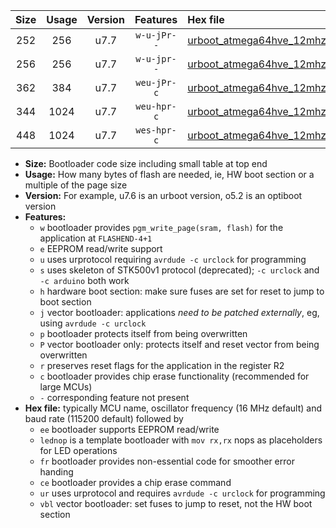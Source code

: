 |Size|Usage|Version|Features|Hex file|
|:-:|:-:|:-:|:-:|:--|
|252|256|u7.7|`w-u-jPr--`|[urboot_atmega64hve_12mhz_19200bps_lednop_ur_vbl.hex](https://raw.githubusercontent.com/stefanrueger/urboot.hex/main/mcus/atmega64hve/fcpu_12mhz/19200_bps/urboot_atmega64hve_12mhz_19200bps_lednop_ur_vbl.hex)|
|256|256|u7.7|`w-u-jpr--`|[urboot_atmega64hve_12mhz_19200bps_lednop_fr_ur_vbl.hex](https://raw.githubusercontent.com/stefanrueger/urboot.hex/main/mcus/atmega64hve/fcpu_12mhz/19200_bps/urboot_atmega64hve_12mhz_19200bps_lednop_fr_ur_vbl.hex)|
|362|384|u7.7|`weu-jPr-c`|[urboot_atmega64hve_12mhz_19200bps_ee_lednop_fr_ce_ur_vbl.hex](https://raw.githubusercontent.com/stefanrueger/urboot.hex/main/mcus/atmega64hve/fcpu_12mhz/19200_bps/urboot_atmega64hve_12mhz_19200bps_ee_lednop_fr_ce_ur_vbl.hex)|
|344|1024|u7.7|`weu-hpr-c`|[urboot_atmega64hve_12mhz_19200bps_ee_lednop_fr_ce_ur.hex](https://raw.githubusercontent.com/stefanrueger/urboot.hex/main/mcus/atmega64hve/fcpu_12mhz/19200_bps/urboot_atmega64hve_12mhz_19200bps_ee_lednop_fr_ce_ur.hex)|
|448|1024|u7.7|`wes-hpr-c`|[urboot_atmega64hve_12mhz_19200bps_ee_lednop_fr_ce.hex](https://raw.githubusercontent.com/stefanrueger/urboot.hex/main/mcus/atmega64hve/fcpu_12mhz/19200_bps/urboot_atmega64hve_12mhz_19200bps_ee_lednop_fr_ce.hex)|

- **Size:** Bootloader code size including small table at top end
- **Usage:** How many bytes of flash are needed, ie, HW boot section or a multiple of the page size
- **Version:** For example, u7.6 is an urboot version, o5.2 is an optiboot version
- **Features:**
  + `w` bootloader provides `pgm_write_page(sram, flash)` for the application at `FLASHEND-4+1`
  + `e` EEPROM read/write support
  + `u` uses urprotocol requiring `avrdude -c urclock` for programming
  + `s` uses skeleton of STK500v1 protocol (deprecated); `-c urclock` and `-c arduino` both work
  + `h` hardware boot section: make sure fuses are set for reset to jump to boot section
  + `j` vector bootloader: applications *need to be patched externally*, eg, using `avrdude -c urclock`
  + `p` bootloader protects itself from being overwritten
  + `P` vector bootloader only: protects itself and reset vector from being overwritten
  + `r` preserves reset flags for the application in the register R2
  + `c` bootloader provides chip erase functionality (recommended for large MCUs)
  + `-` corresponding feature not present
- **Hex file:** typically MCU name, oscillator frequency (16 MHz default) and baud rate (115200 default) followed by
  + `ee` bootloader supports EEPROM read/write
  + `lednop` is a template bootloader with `mov rx,rx` nops as placeholders for LED operations
  + `fr` bootloader provides non-essential code for smoother error handing
  + `ce` bootloader provides a chip erase command
  + `ur` uses urprotocol and requires `avrdude -c urclock` for programming
  + `vbl` vector bootloader: set fuses to jump to reset, not the HW boot section
